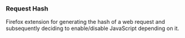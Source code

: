 ### Request Hash

Firefox extension for generating the hash of a web request and subsequently deciding to enable/disable JavaScript depending on it.